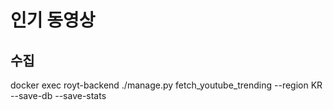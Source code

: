 # 인기 동영상

## 수집
docker exec royt-backend ./manage.py fetch_youtube_trending --region KR
  --save-db --save-stats